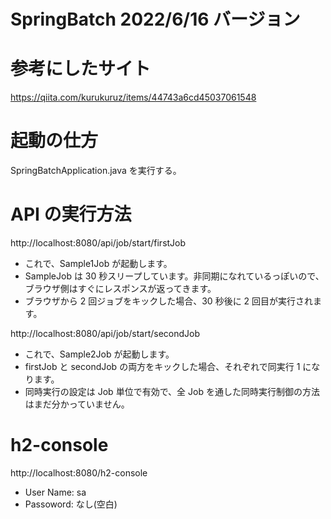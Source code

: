 # SpringBatch 2022/6/16 バージョン

# 参考にしたサイト

https://qiita.com/kurukuruz/items/44743a6cd45037061548

# 起動の仕方

SpringBatchApplication.java を実行する。

# API の実行方法

http://localhost:8080/api/job/start/firstJob

- これで、Sample1Job が起動します。
- SampleJob は 30 秒スリープしています。非同期になれているっぽいので、ブラウザ側はすぐにレスポンスが返ってきます。
- ブラウザから 2 回ジョブをキックした場合、30 秒後に 2 回目が実行されます。

http://localhost:8080/api/job/start/secondJob

- これで、Sample2Job が起動します。
- firstJob と secondJob の両方をキックした場合、それぞれで同実行 1 になります。
- 同時実行の設定は Job 単位で有効で、全 Job を通した同時実行制御の方法はまだ分かっていません。

# h2-console

http://localhost:8080/h2-console

- User Name: sa
- Passoword: なし(空白)
